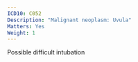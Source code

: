 ```yaml
---
ICD10: C052
Description: "Malignant neoplasm: Uvula"
Matters: Yes
Weight: 1
---
```

Possible difficult intubation
